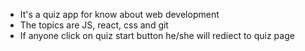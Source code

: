 - It's a quiz app for know about web development
- The topics are JS, react, css and git
- If anyone click on quiz start button he/she will rediect to quiz page